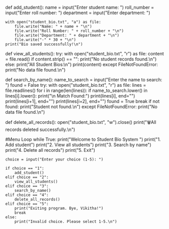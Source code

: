 def add_student():
    name = input("Enter student name: ")
    roll_number = input("Enter roll number: ")
    department = input("Enter department: ")

    with open("student_bio.txt", "a") as file:
        file.write("Name: " + name + "\n")
        file.write("Roll Number: " + roll_number + "\n")
        file.write("Department: " + department + "\n")
        file.write("-" * 30 + "\n")
    print("Bio saved successfully!\n")


def view_all_students():
    try:
        with open("student_bio.txt", "r") as file:
            content = file.read()
            if content.strip() == "":
                print("No student records found.\n")
            else:
                print("All Student Bios:\n")
                print(content)
    except FileNotFoundError:
        print("No data file found.\n")


def search_by_name():
    name_to_search = input("Enter the name to search: ")
    found = False
    try:
        with open("student_bio.txt", "r") as file:
            lines = file.readlines()
            for i in range(len(lines)):
                if name_to_search.lower() in lines[i].lower():
                    print("\n Match Found:")
                    print(lines[i], end="")
                    print(lines[i+1], end="")
                    print(lines[i+2], end="")
                    found = True
                    break
        if not found:
            print("Student not found.\n")
    except FileNotFoundError:
        print("No data file found.\n")


def delete_all_records():
    open("student_bio.txt", "w").close()
    print("🗑All records deleted successfully.\n")


#Menu Loop
while True:
    print("Welcome to Student Bio System ")
    print("1. Add student")
    print("2. View all students")
    print("3. Search by name")
    print("4. Delete all records")
    print("5. Exit")
    
    choice = input("Enter your choice (1-5): ")

    if choice == "1":
        add_student()
    elif choice == "2":
        view_all_students()
    elif choice == "3":
        search_by_name()
    elif choice == "4":
        delete_all_records()
    elif choice == "5":
        print("Exiting program. Bye, Vikitha!")
        break
    else:
        print("Invalid choice. Please select 1-5.\n")
